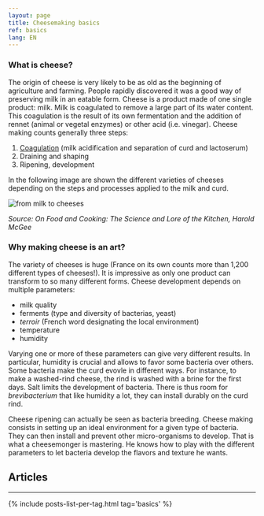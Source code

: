 ```yaml
---
layout: page
title: Cheesemaking basics
ref: basics
lang: EN
---
```


### What is cheese?

The origin of cheese is very likely to be as old as the beginning of agriculture and farming. 
People rapidly discovered it was a good way of preserving milk in an eatable form.
Cheese is a product made of one single product: milk. Milk is coagulated to remove a large part of its water content. 
This coagulation is the result of its own fermentation and the addition of rennet (animal or vegetal enzymes) or other acid (i.e. vinegar).
Cheese making counts generally three steps:
1. [Coagulation]({{site.baseurl}}/2019/05/01/milk-coagulation.html) (milk acidification and separation of curd and lactoserum)
2. Draining and shaping
3. Ripening, development

In the following image are shown the different varieties of cheeses depending on the steps and processes applied to the milk and curd.

![from milk to cheeses]({{site.baseurl}}/assets/img/cheese/from-milk-to-cheese.png)

*Source: On Food and Cooking: The Science and Lore of the Kitchen, Harold McGee*

### Why making cheese is an art?

The variety of cheeses is huge (France on its own counts more than 1,200 different types of cheeses!). 
It is impressive as only one product can transform to so many different forms. 
Cheese development depends on multiple parameters:
- milk quality
- ferments (type and diversity of bacterias, yeast)
- *terroir* (French word designating the local environment)
- temperature
- humidity

Varying one or more of these parameters can give very different results. 
In particular, humidity is crucial and allows to favor some bacteria over others. 
Some bacteria make the curd evovle in different ways. 
For instance, to make a washed-rind cheese, the rind is washed with a brine for the first days. Salt limits the development of bacteria. 
There is thus room for *brevibacterium* that like humidity a lot, they can install durably on the curd rind.

Cheese ripening can actually be seen as bacteria breeding. Cheese making consists in setting up an ideal environment for a given type of bacteria. 
They can then install and prevent other micro-organisms to develop. 
That is what a cheesemonger is mastering. 
He knows how to play with the different parameters to let bacteria develop the flavors and texture he wants.


## Articles
---

{% include posts-list-per-tag.html tag='basics' %}